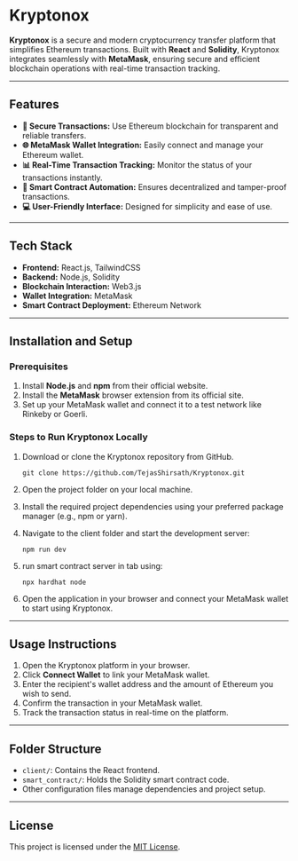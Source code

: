 # Kryptonox

**Kryptonox** is a secure and modern cryptocurrency transfer platform that simplifies Ethereum transactions. Built with **React** and **Solidity**, Kryptonox integrates seamlessly with **MetaMask**, ensuring secure and efficient blockchain operations with real-time transaction tracking.

---

## Features

- **🔐 Secure Transactions:** Use Ethereum blockchain for transparent and reliable transfers.
- **🌐 MetaMask Wallet Integration:** Easily connect and manage your Ethereum wallet.
- **📊 Real-Time Transaction Tracking:** Monitor the status of your transactions instantly.
- **🚀 Smart Contract Automation:** Ensures decentralized and tamper-proof transactions.
- **💻 User-Friendly Interface:** Designed for simplicity and ease of use.

---

## Tech Stack

- **Frontend:** React.js, TailwindCSS
- **Backend:** Node.js, Solidity
- **Blockchain Interaction:** Web3.js
- **Wallet Integration:** MetaMask
- **Smart Contract Deployment:** Ethereum Network

---

## Installation and Setup

### Prerequisites

1. Install **Node.js** and **npm** from their official website.
2. Install the **MetaMask** browser extension from its official site.
3. Set up your MetaMask wallet and connect it to a test network like Rinkeby or Goerli.

### Steps to Run Kryptonox Locally

1. Download or clone the Kryptonox repository from GitHub.
   ```
   git clone https://github.com/TejasShirsath/Kryptonox.git
2. Open the project folder on your local machine.

3. Install the required project dependencies using your preferred package manager (e.g., npm or yarn).

4. Navigate to the client folder and start the development server:
   ```
   npm run dev
5. run smart contract server in tab using:
   ```
   npx hardhat node  
6. Open the application in your browser and connect your MetaMask wallet to start using Kryptonox.

---

## Usage Instructions

1. Open the Kryptonox platform in your browser.
2. Click **Connect Wallet** to link your MetaMask wallet.
3. Enter the recipient's wallet address and the amount of Ethereum you wish to send.
4. Confirm the transaction in your MetaMask wallet.
5. Track the transaction status in real-time on the platform.

---

## Folder Structure

- `client/`: Contains the React frontend.
- `smart_contract/`: Holds the Solidity smart contract code.
- Other configuration files manage dependencies and project setup.

---

## License

This project is licensed under the [MIT License](LICENSE).
